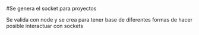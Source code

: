#Se genera el socket para proyectos

Se valida con node y se crea para tener base de diferentes formas de hacer posible interactuar con sockets